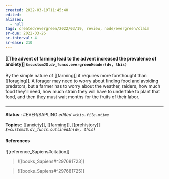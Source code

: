 ```yaml
---
created: 2022-03-19T11:45:40 
edited: 
aliases:
  - null
tags: created/evergreen/2022/03/19, review, node/evergreen/claim
sr-due: 2022-03-26
sr-interval: 4
sr-ease: 210
---
```


#### [[The advent of farming lead to the advent increased the prevalence of anxiety]] `$=customJS.dv_funcs.evergreenHeader(dv, this)`

By the simple nature of [[farming]] it requires more forethought than [[foraging]]. A forager may need to worry about finding food and avoiding predators, but a farmer has to worry about the weather, raiders, how much food they'll need, how much strain they will have to undertake to plant that food, and then they must wait months for the fruits of their labor.

### <hr class="footnote"/>

**Status**:: #EVER/SAPLING 
*edited `=this.file.mtime`*

**Topics**:: [[anxiety]], [[farming]], [[prehistory]]
*`$=customJS.dv_funcs.outlinedIn(dv, this)`*

#### References

![[reference_Sapiens#citation]]

> ![[books_Sapiens#^297681723]]

> ![[books_Sapiens#^297681725]]
